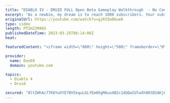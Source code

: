 ```yaml
---
title: "DIABLO IV - DRUID FULL Open Beta Gameplay Walkthrough  - No Commentary"
excerpt: "As a newbie, my dream is to reach 1000 subscribers. Your subscription is a big support in making my small dream come true."
originalUrl: https://youtube.com/watch?v=gjKVZw8bue8
type: video
length: PT2H22M46S
publishedDateTime: 2023-03-25T06:14:06Z
heat: 

featuredContent: "<iframe width=\"800\" height=\"500\" frameborder=\"0\" src=\"https://www.youtube.com/embed/gjKVZw8bue8\" allow=\"accelerometer; autoplay; encrypted-media; gyroscope; picture-in-picture\" allowfullscreen></iframe>"

provider:
  name: Don69
  domain: youtube.com

topics:
  - Diablo 4
  - Druid

secured: "0ltIWhAc77K8YwXYE7BVSkquLGLYEm0XgMAuo4B2c1dQQwCUlwXh0OtDSAKjQ170EAWnhXcjz32uzs+9gYDBZrfY3f8lUBbPz7Fav/Atoqi1DOTeEYZhC2k/noA8cOiIHDud6E+GtY0yiH3vVntEwLhu1uA2MN2zz6hxg3bCsvj+vAV6y6+yzlc9n3A2jdEVXOjVPN3ecuZpQqgbJNMGwLEeaCwWOiqU54wA+ANMmOMfyIM9hy6+KaTp7RQQIixqhAjfUDAQogPN472k3wzDy9D2+sfbUaw3/+v42e3Kfj0Bw32tfkZvsOzqp4DL5aseDcQmRP9QI81VqFxwbIR1x3Zq5EHGsPOpghWmrD8qHtPskbUl1mHylqdrOUdJFPyEkCd8e+jX4ocwvfvtH7I1qR0rUMedZdbVNqLuln8iY3A=;mXiAMQz3Z+ZmFj9Or5JTdQ=="
---
```


